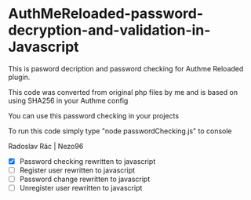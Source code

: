 # AuthMeReloaded-password-decryption-and-validation-in-Javascript
This is pasword decription and password checking for Authme Reloaded plugin.

This code was converted from original php files by me and is based on using SHA256 in your Authme config

You can use this password checking in your projects

To run this code simply type "node passwordChecking.js" to console

Radoslav Rác | Nezo96

- [x] Password checking rewritten to javascript
- [ ] Register user rewritten to javascript
- [ ] Password change rewritten to javascript
- [ ] Unregister user rewritten to javascript
